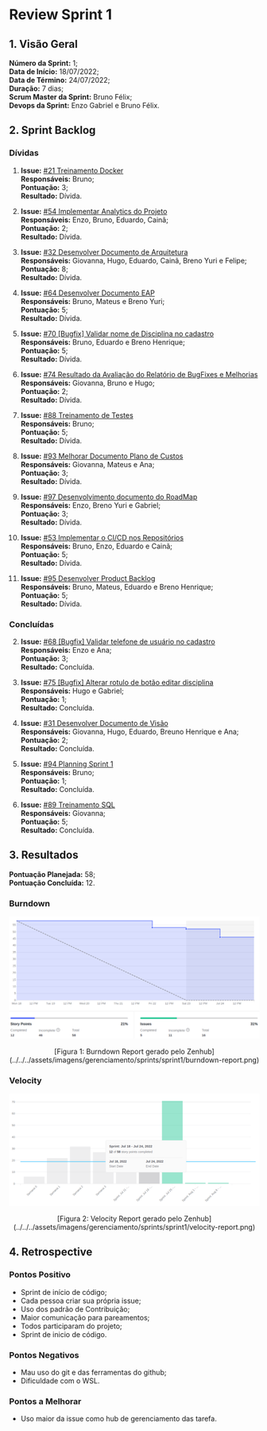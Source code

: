 # Review Sprint 1

## 1. Visão Geral
**Número da Sprint:** 1;<br>
**Data de Início:** 18/07/2022;<br>
**Data de Término:** 24/07/2022;<br>
**Duração:** 7 dias;<br>
**Scrum Master da Sprint:** Bruno Félix;<br>
**Devops da Sprint:** Enzo Gabriel e Bruno Félix.<br>

## 2. Sprint Backlog

### Dívidas

1. **Issue:** [#21 Treinamento Docker](https://github.com/fga-eps-mds/2022-1-PUMA-Doc/issues/21)<br>
**Responsáveis:** Bruno;<br>
**Pontuação:** 3;<br>
**Resultado:** <span class="tarefa-divida">Dívida</span>.

2. **Issue:** [#54 Implementar Analytics do Projeto](https://github.com/fga-eps-mds/2022-1-PUMA-Doc/issues/54)<br>
**Responsáveis:** Enzo, Bruno, Eduardo, Cainã;<br>
**Pontuação:** 2;<br>
**Resultado:** <span class="tarefa-divida">Dívida</span>.

3. **Issue:** [#32 Desenvolver Documento de Arquitetura](https://github.com/fga-eps-mds/2022-1-PUMA-Doc/issues/32)<br>
**Responsáveis:** Giovanna, Hugo, Eduardo, Cainã, Breno Yuri e Felipe;<br>
**Pontuação:** 8;<br>
**Resultado:** <span class="tarefa-divida">Dívida</span>.

4. **Issue:** [#64 Desenvolver Documento EAP](https://github.com/fga-eps-mds/2022-1-PUMA-Doc/issues/64)<br>
**Responsáveis:** Bruno, Mateus e Breno Yuri;<br>
**Pontuação:** 5;<br>
**Resultado:** <span class="tarefa-divida">Dívida</span>.

5. **Issue:** [#70 [Bugfix] Validar nome de Disciplina no cadastro](https://github.com/fga-eps-mds/2022-1-PUMA-Doc/issues/70)<br>
**Responsáveis:** Bruno, Eduardo e Breno Henrique;<br>
**Pontuação:** 5;<br>
**Resultado:** <span class="tarefa-divida">Dívida</span>.

6. **Issue:** [#74 Resultado da Avaliação do Relatório de BugFixes e Melhorias](https://github.com/fga-eps-mds/2022-1-PUMA-Doc/issues/74)<br>
**Responsáveis:** Giovanna, Bruno e Hugo;<br>
**Pontuação:** 2;<br>
**Resultado:** <span class="tarefa-divida">Dívida</span>.

7. **Issue:** [#88 Treinamento de Testes](https://github.com/fga-eps-mds/2022-1-PUMA-Doc/issues/88)<br>
**Responsáveis:** Bruno;<br>
**Pontuação:** 5;<br>
**Resultado:** <span class="tarefa-divida">Dívida</span>.

8. **Issue:** [#93 Melhorar Documento Plano de Custos](https://github.com/fga-eps-mds/2022-1-PUMA-Doc/issues/93)<br>
**Responsáveis:** Giovanna, Mateus e Ana;<br>
**Pontuação:** 3;<br>
**Resultado:** <span class="tarefa-divida">Dívida</span>.

9. **Issue:** [#97 Desenvolvimento documento do RoadMap](https://github.com/fga-eps-mds/2022-1-PUMA-Doc/issues/97)<br>
**Responsáveis:** Enzo, Breno Yuri e Gabriel;<br>
**Pontuação:** 3;<br>
**Resultado:** <span class="tarefa-divida">Dívida</span>.

10. **Issue:** [#53 Implementar o CI/CD nos Repositórios](https://github.com/fga-eps-mds/2022-1-PUMA-Doc/issues/53)<br>
**Responsáveis:** Bruno, Enzo, Eduardo e Cainã;<br>
**Pontuação:** 5;<br>
**Resultado:** <span class="tarefa-divida">Dívida</span>.

11. **Issue:** [#95 Desenvolver Product Backlog](https://github.com/fga-eps-mds/2022-1-PUMA-Doc/issues/95)<br>
**Responsáveis:** Bruno, Mateus, Eduardo e Breno Henrique;<br>
**Pontuação:** 5;<br>
**Resultado:** <span class="tarefa-divida">Dívida</span>.

### Concluídas

2. **Issue:** [#68 [Bugfix] Validar telefone de usuário no cadastro](https://github.com/fga-eps-mds/2022-1-PUMA-Doc/issues/68)<br>
**Responsáveis:** Enzo e Ana;<br>
**Pontuação:** 3;<br>
**Resultado:** <span class="tarefa-concluida">Concluída</span>.

2. **Issue:** [#75 [Bugfix] Alterar rotulo de botão editar disciplina](https://github.com/fga-eps-mds/2022-1-PUMA-Doc/issues/75)<br>
**Responsáveis:** Hugo e Gabriel;<br>
**Pontuação:** 1;<br>
**Resultado:** <span class="tarefa-concluida">Concluída</span>.

3. **Issue:** [#31 Desenvolver Documento de Visão](https://github.com/fga-eps-mds/2022-1-PUMA-Doc/issues/31)<br>
**Responsáveis:** Giovanna, Hugo, Eduardo, Breuno Henrique e Ana;<br>
**Pontuação:** 2;<br>
**Resultado:** <span class="tarefa-concluida">Concluída</span>.

4. **Issue:** [#94 Planning Sprint 1](https://github.com/fga-eps-mds/2022-1-PUMA-Doc/issues/94)<br>
**Responsáveis:** Bruno;<br>
**Pontuação:** 1;<br>
**Resultado:** <span class="tarefa-concluida">Concluída</span>.

5. **Issue:** [#89 Treinamento SQL](https://github.com/fga-eps-mds/2022-1-PUMA-Doc/issues/89)<br>
**Responsáveis:** Giovanna;<br>
**Pontuação:** 5;<br>
**Resultado:** <span class="tarefa-concluida">Concluída</span>.


## 3. Resultados

**Pontuação Planejada:** 58;<br>
**Pontuação Concluída:** 12.<br>

### Burndown
![Burndown Report](../../../assets/imagens/gerenciamento/sprints/sprint1/burndown-report.png)
<center>[Figura 1: Burndown Report gerado pelo Zenhub](../../../assets/imagens/gerenciamento/sprints/sprint1/burndown-report.png)</center>

### Velocity
![Velocity Report](../../../assets/imagens/gerenciamento/sprints/sprint1/velocity-report.png)
<center>[Figura 2: Velocity Report gerado pelo Zenhub](../../../assets/imagens/gerenciamento/sprints/sprint1/velocity-report.png)</center>


## 4. Retrospective

### Pontos Positivo

- Sprint de início de código;
- Cada pessoa criar sua própria issue;
- Uso dos padrão de Contribuição;
- Maior comunicação para pareamentos;
- Todos participaram do projeto;
- Sprint de inicio de código.

### Pontos Negativos

- Mau uso do git e das ferramentas do github;
- Dificuldade com o WSL.

### Pontos a Melhorar

- Uso maior da issue como hub de gerenciamento das tarefa.
